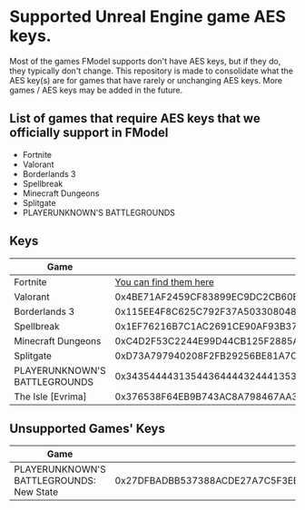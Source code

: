 # Supported Unreal Engine game AES keys.
Most of the games FModel supports don't have AES keys, but if they do, they typically don't change.
This repository is made to consolidate what the AES key(s) are for games that have rarely or unchanging AES keys.
More games / AES keys may be added in the future.

## List of games that require AES keys that we officially support in FModel
- Fortnite
- Valorant
- Borderlands 3
- Spellbreak
- Minecraft Dungeons
- Splitgate
- PLAYERUNKNOWN'S BATTLEGROUNDS

## Keys
| Game | Key |
| --- | --- |
| Fortnite | [You can find them here](https://github.com/kem0x/Fortnite-Aes-Keys-Archive) |
| Valorant | 0x4BE71AF2459CF83899EC9DC2CB60E22AC4B3047E0211034BBABE9D174C069DD6 |
| Borderlands 3 | 0x115EE4F8C625C792F37A503308048E79726E512F0BF8D2AD7C4C87BC5947CBA7 |
| Spellbreak | 0x1EF76216B7C1AC2691CE90AF93B3710F856CC589D87A02849E0F213EED3C86B5 |
| Minecraft Dungeons | 0xC4D2F53C2244E99D44CB125F2885A3007843492EB8814704D08A6F8D748E3055 |
| Splitgate | 0xD73A797940208F2FB29256BE81A7CBC7B74CBF899441BB277F357F7F4577DBBB |
| PLAYERUNKNOWN'S BATTLEGROUNDS | 0x3435444431354436444432444135304145423731434537413532383443463845 |
| The Isle [Evrima] | 0x376538F64EB9B743AC8A798467AA3444D771FB120C758A183DDA39847E8D9E4E | 

## Unsupported Games' Keys
| Game | Key | Version |
| --- | --- | --- |
| PLAYERUNKNOWN'S BATTLEGROUNDS: New State | 0x27DFBADBB537388ACDE27A7C5F3EBC3721AF0AE0A7602D2D7F8A16548F37D394 | 4.26 |
